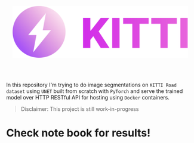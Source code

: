 <div style="text-align:center;margin-bottom:30px">
<p align="center"><img src="./assets/logo.svg" width="470"/></p>
</div>
<br/>

In this repository I'm trying to do image segmentations on `KITTI Road dataset` using `UNET` built from scratch with `PyTorch` and serve the trained model over HTTP RESTful API for hosting using `Docker` containers.

> Disclaimer: This project is still work-in-progress

# Check note book for results!
